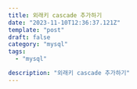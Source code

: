 ```yaml
---
title: 외래키 cascade 추가하기
date: "2023-11-10T12:36:37.121Z"
template: "post"
draft: false
category: "mysql"
tags:
  - "mysql"

description: "외래키 cascade 추가하기"
---
```

